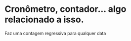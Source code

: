 # Cronômetro, contador... algo relacionado a isso.
  Faz uma contagem regressiva para qualquer data
